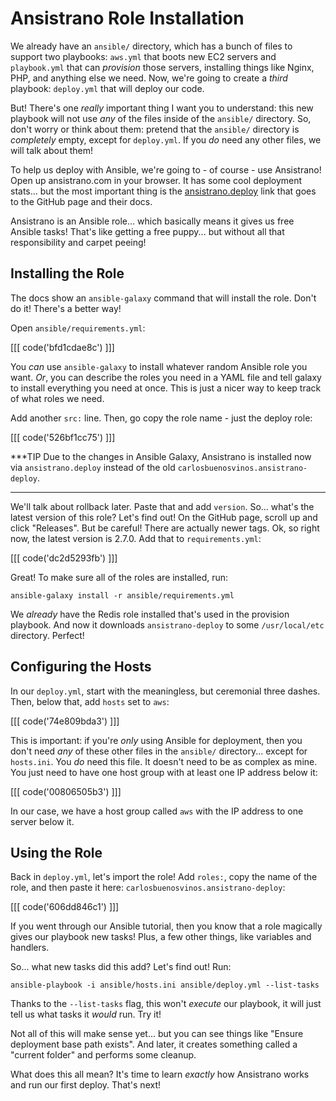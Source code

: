 # Ansistrano Role Installation

We already have an `ansible/` directory, which has a bunch of files to support
two playbooks: `aws.yml` that boots new EC2 servers and `playbook.yml` that can
*provision* those servers, installing things like Nginx, PHP, and anything else
we need. Now, we're going to create a *third* playbook: `deploy.yml` that will
deploy our code.

But! There's one *really* important thing I want you to understand: this new playbook
will not use *any* of the files inside of the `ansible/` directory. So, don't worry
or think about them: pretend that the `ansible/` directory is *completely* empty,
except for `deploy.yml`. If you *do* need any other files, we will talk about them!

To help us deploy with Ansible, we're going to - of course - use Ansistrano! Open
up ansistrano.com in your browser. It has some cool deployment stats... but the
most important thing is the [ansistrano.deploy][ansistrano_deploy] link that goes
to the GitHub page and their docs.

Ansistrano is an Ansible role... which basically means it gives us free Ansible
tasks! That's like getting a free puppy... but without all that responsibility and
carpet peeing!

## Installing the Role

The docs show an `ansible-galaxy` command that will install the role. Don't do it!
There's a better way!

Open `ansible/requirements.yml`:

[[[ code('bfd1cdae8c') ]]]

You *can* use `ansible-galaxy` to install whatever random Ansible role you want.
*Or*, you can describe the roles you need in a YAML file and tell galaxy to install
everything you need at once. This is just a nicer way to keep track of what roles
we need.

Add another `src:` line. Then, go copy the role name - just the deploy role:

[[[ code('526bf1cc75') ]]]

***TIP
Due to the changes in Ansible Galaxy, Ansistrano is installed now via `ansistrano.deploy`
instead of the old `carlosbuenosvinos.ansistrano-deploy`.
***

We'll talk about rollback later. Paste that and add `version`. So... what's the latest
version of this role? Let's find out! On the GitHub page, scroll up and click "Releases".
But be careful! There are actually newer tags. Ok, so right now, the latest version
is 2.7.0. Add that to `requirements.yml`:

[[[ code('dc2d5293fb') ]]]

Great! To make sure all of the roles are installed, run:

```terminal
ansible-galaxy install -r ansible/requirements.yml
```

We *already* have the Redis role installed that's used in the provision playbook.
And now it downloads `ansistrano-deploy` to some `/usr/local/etc` directory. Perfect!

## Configuring the Hosts

In our `deploy.yml`, start with the meaningless, but ceremonial three dashes. Then,
below that, add `hosts` set to `aws`:

[[[ code('74e809bda3') ]]]

This is important: if you're *only* using Ansible for deployment, then you don't
need *any* of these other files in the `ansible/` directory... except for `hosts.ini`.
You *do* need this file. It doesn't need to be as complex as mine. You just need
to have one host group with at least one IP address below it:

[[[ code('00806505b3') ]]]

In our case, we have a host group called `aws` with the IP address to one server
below it.

## Using the Role

Back in `deploy.yml`, let's import the role! Add `roles:`, copy the name of the role,
and then paste it here: `carlosbuenosvinos.ansistrano-deploy`:

[[[ code('606dd846c1') ]]]

If you went through our Ansible tutorial, then you know that a role magically
gives our playbook new tasks! Plus, a few other things, like variables and handlers.

So... what new tasks did this add? Let's find out! Run:

```terminal
ansible-playbook -i ansible/hosts.ini ansible/deploy.yml --list-tasks
```

Thanks to the `--list-tasks` flag, this won't *execute* our playbook, it will just
tell us what tasks it *would* run. Try it!

Not all of this will make sense yet... but you can see things like "Ensure deployment
base path exists". And later, it creates something called a "current folder" and
performs some cleanup.

What does this all mean? It's time to learn *exactly* how Ansistrano works and
run our first deploy. That's next!


[ansistrano_deploy]: https://github.com/ansistrano/deploy
